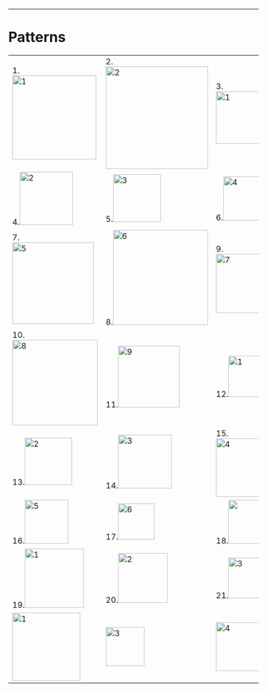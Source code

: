 <hr>
<h1>Patterns</h1>
<table>
  <tr>
    <td>1.<img width="169" alt="1" src="https://github.com/tejth/CPP-Codes/assets/110801292/46fd33e0-2871-4741-abd3-dbfb014d82d7"></td>
    <td>2.<img width="206" alt="2" src="https://github.com/tejth/CPP-Codes/assets/110801292/6897a045-17d1-432c-afc1-a3d3be538bee"></td>
    <td>3.<img width="106" alt="1" src="https://github.com/tejth/CPP-Codes/assets/110801292/32310db0-eba2-44a3-98b2-20b24a983641"></td>
  </tr>
   <tr>
    <td>4.<img width="107" alt="2" src="https://github.com/tejth/CPP-Codes/assets/110801292/9b7c5b59-0338-445a-9b64-28fcd05bf8e7"></td>
    <td>5.<img width="96" alt="3" src="https://github.com/tejth/CPP-Codes/assets/110801292/d1df5fb0-5467-4fd8-9aff-571d375633ea"></td>
    <td>6.<img width="89" alt="4" src="https://github.com/tejth/CPP-Codes/assets/110801292/5a311d40-4941-4249-a7f4-6d7b514a8b6d"></td>
  </tr>
   <tr>
    <td>7.<img width="164" alt="5" src="https://github.com/tejth/CPP-Codes/assets/110801292/fb94da8d-76cd-4184-a650-dfbd5fdd6e00"></td>
    <td>8.<img width="191" alt="6" src="https://github.com/tejth/CPP-Codes/assets/110801292/4a58320d-f2d2-4809-900f-5ea85b1c021a"></td>
    <td>9.<img width="119" alt="7" src="https://github.com/tejth/CPP-Codes/assets/110801292/80c89434-28b4-4e35-9c4c-61910f1326d7"></td>  
  </tr>
  <tr>
    <td>10.<img width="172" alt="8" src="https://github.com/tejth/CPP-Codes/assets/110801292/38f1edd3-f2d4-4bee-abdf-7bdf02c2f916"></td>
    <td>11.<img width="124" alt="9" src="https://github.com/tejth/CPP-Codes/assets/110801292/75083357-e7c6-43a9-a99f-cf15b3e3ac98"></td>
    <td>12.<img width="83" alt="1" src="https://github.com/tejth/CPP-Codes/assets/110801292/92377715-84ea-476e-b11e-4ea14fb37434"></td>
  </tr>
  <tr>
    <td>13.<img width="95" alt="2" src="https://github.com/tejth/CPP-Codes/assets/110801292/0aa9fff0-eabb-4f13-8a8f-8b24b037bb42"></td>
    <td>14.<img width="108" alt="3" src="https://github.com/tejth/CPP-Codes/assets/110801292/ae7466f6-94f3-483f-b96a-e66764792fce"></td>
    <td>15.<img width="118" alt="4" src="https://github.com/tejth/CPP-Codes/assets/110801292/1ae90bb5-37a4-4819-b04f-8fc74a694b1c"></td>
  </tr>

  <tr>
    <td>16.<img width="88" alt="5" src="https://github.com/tejth/CPP-Codes/assets/110801292/0ddbd7f0-560c-405e-b85d-9132e4cde7ac"></td>
    <td>17.<img width="73" alt="6" src="https://github.com/tejth/CPP-Codes/assets/110801292/03a64915-57e3-4849-aaa7-49aab52cfbe1"> </td>
    <td>18.<img width="88" alt=""7 src="https://github.com/tejth/CPP-Codes/assets/110801292/11fdbaf3-e642-426f-b918-7067c9905937" ></td>
  </tr>
  <tr>
    <td>19.<img width="119" alt="1" src="https://github.com/tejth/CPP-Codes/assets/110801292/76fd6351-373e-473c-8a12-e638897f24af"></td>
    <td>20.<img width="100" alt="2" src="https://github.com/tejth/CPP-Codes/assets/110801292/f4a790b3-67c0-4ed3-b256-ddd1066cc814"></td>
    <td>21.<img width="82" alt="3" src="https://github.com/tejth/CPP-Codes/assets/110801292/3fb8178a-0e77-4411-bd1d-04bd8205fbc2"></td>
  </tr>
  <tr>
    <td>  <img width="137" alt="1" src="https://github.com/tejth/CPP-Codes/assets/110801292/b671ea0a-9037-4288-85a8-b192cf231b05"> </td>
    <td> <img width="78" alt="3" src="https://github.com/tejth/CPP-Codes/assets/110801292/619229d7-f561-41c2-a2b4-11995bb2712f"></td>
    <td><img width="98" alt="4" src="https://github.com/tejth/CPPCodes/assets/110801292/7e168102-8ee3-4c61-8d72-e6685ee6ed8e">
</td>
  </tr>
</table>




